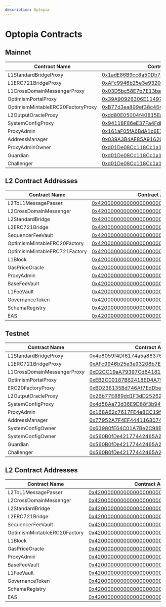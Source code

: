 ```yaml
---
description: Optopia
---
```


# Optopia Contracts

## **Mainnet**

| Contract Name                     | Contract Address                                                                                                         |
| --------------------------------- | ------------------------------------------------------------------------------------------------------------------------ |
| L1StandardBridgeProxy             | [0x1adE86B9cc8a50Db747b7aaC32E8527d42c71fC1](https://scan.optopia.ai/address/0x1adE86B9cc8a50Db747b7aaC32E8527d42c71fC1) |
| L1ERC721BridgeProxy               | [0xAFc9946b25e3e93208b7E2D477680C5B6e2952be](https://scan.optopia.ai/address/0xAFc9946b25e3e93208b7E2D477680C5B6e2952be) |
| L1CrossDomainMessengerProxy       | [0x03D5bc58E7b7E13ba785F67AFA2d2fC49cB2BdF3](https://scan.optopia.ai/address/0x03D5bc58E7b7E13ba785F67AFA2d2fC49cB2BdF3) |
| OptimismPortalProxy               | [0x39A90926306E11497EC5FE1C459910258B620edD](https://scan.optopia.ai/address/0x39A90926306E11497EC5FE1C459910258B620edD) |
| OptimismMintableERC20FactoryProxy | [0xB77d3ea899ef38c464e19F5A6CBc5a37187DC43c](https://scan.optopia.ai/address/0xB77d3ea899ef38c464e19F5A6CBc5a37187DC43c) |
| L2OutputOracleProxy               | [0xdd80E05004f40815EaEf12ffeE69c2a8A5112aA5](https://scan.optopia.ai/address/0xdd80E05004f40815EaEf12ffeE69c2a8A5112aA5) |
| SystemConfigProxy                 | [0x94118F86eE37Fa4Fdb266CDab1e55B8F0D6959D9](https://scan.optopia.ai/address/0x94118F86eE37Fa4Fdb266CDab1e55B8F0D6959D9) |
| ProxyAdmin                        | [0x161aF05fA6BdA1c6E7Ee12839d470931bA796948](https://scan.optopia.ai/address/0x161aF05fA6BdA1c6E7Ee12839d470931bA796948) |
| AddressManager                    | [0x039A3B4AF85A91626f428b8B881603b6DD1f6C4C](https://scan.optopia.ai/address/0x039A3B4AF85A91626f428b8B881603b6DD1f6C4C) |
| ProxyAdminOwner                   | [0xd01De08Cc118Cc1a1b39c54c8b4ff02A8ADE63eE](https://scan.optopia.ai/address/0xd01De08Cc118Cc1a1b39c54c8b4ff02A8ADE63eE) |
| Guardian                          | [0xd01De08Cc118Cc1a1b39c54c8b4ff02A8ADE63eE](https://scan.optopia.ai/address/0xd01De08Cc118Cc1a1b39c54c8b4ff02A8ADE63eE) |
| Challenger                        | [0xd01De08Cc118Cc1a1b39c54c8b4ff02A8ADE63eE](https://scan.optopia.ai/address/0xd01De08Cc118Cc1a1b39c54c8b4ff02A8ADE63eE) |

## **L2 Contract Addresses**

| Contract Name                 | Contract Address                                                                                                         |
| ----------------------------- | ------------------------------------------------------------------------------------------------------------------------ |
| L2ToL1MessagePasser           | [0x4200000000000000000000000000000000000016](https://scan.optopia.ai/address/0x4200000000000000000000000000000000000016) |
| L2CrossDomainMessenger        | [0x4200000000000000000000000000000000000007](https://scan.optopia.ai/address/0x4200000000000000000000000000000000000007) |
| L2StandardBridge              | [0x4200000000000000000000000000000000000010](https://scan.optopia.ai/address/0x4200000000000000000000000000000000000010) |
| L2ERC721Bridge                | [0x4200000000000000000000000000000000000014](https://scan.optopia.ai/address/0x4200000000000000000000000000000000000014) |
| SequencerFeeVault             | [0x4200000000000000000000000000000000000011](https://scan.optopia.ai/address/0x4200000000000000000000000000000000000011) |
| OptimismMintableERC20Factory  | [0x4200000000000000000000000000000000000012](https://scan.optopia.ai/address/0x4200000000000000000000000000000000000012) |
| OptimismMintableERC721Factory | [0x4200000000000000000000000000000000000017](https://scan.optopia.ai/address/0x4200000000000000000000000000000000000017) |
| L1Block                       | [0x4200000000000000000000000000000000000015](https://scan.optopia.ai/address/0x4200000000000000000000000000000000000015) |
| GasPriceOracle                | [0x420000000000000000000000000000000000000F](https://scan.optopia.ai/address/0x420000000000000000000000000000000000000F) |
| ProxyAdmin                    | [0x4200000000000000000000000000000000000018](https://scan.optopia.ai/address/0x4200000000000000000000000000000000000018) |
| BaseFeeVault                  | [0x4200000000000000000000000000000000000019](https://scan.optopia.ai/address/0x4200000000000000000000000000000000000019) |
| L1FeeVault                    | [0x420000000000000000000000000000000000001A](https://scan.optopia.ai/address/0x420000000000000000000000000000000000001A) |
| GovernanceToken               | [0x4200000000000000000000000000000000000042](https://scan.optopia.ai/address/0x4200000000000000000000000000000000000042) |
| SchemaRegistry                | [0x4200000000000000000000000000000000000020](https://scan.optopia.ai/address/0x4200000000000000000000000000000000000020) |
| EAS                           | [0x4200000000000000000000000000000000000021](https://scan.optopia.ai/address/0x4200000000000000000000000000000000000021) |

## **Testnet**

| Contract Name                | Contract Address                                                                                                                  |
| ---------------------------- | --------------------------------------------------------------------------------------------------------------------------------- |
| L1StandardBridgeProxy        | [ 0x4e8059f4Df6174a5a88376E4AA959B9E7f36F2c3](https://scan-testnet.optopia.ai/address/0x4e8059f4Df6174a5a88376E4AA959B9E7f36F2c3) |
| L1ERC721BridgeProxy          |  [0xAFc9946b25e3e93208b7E2D477680C5B6e2952be](https://scan-testnet.optopia.ai/address/0xAFc9946b25e3e93208b7E2D477680C5B6e2952be) |
| L1CrossDomainMessengerProxy  | [0xD2CC19aA79397Cd641811Ea81F73bAc7145a8bA4](https://scan-testnet.optopia.ai/address/0xD2CC19aA79397Cd641811Ea81F73bAc7145a8bA4)  |
| OptimismPortalProxy          | [0xEB2C00187B62418ED4A75135588b8962cB7CF5eA](https://scan-testnet.optopia.ai/address/0xEB2C00187B62418ED4A75135588b8962cB7CF5eA)  |
| ERC20FactoryProxy            | [0xBD236135Bd746Af7EdDbe68D1eF8a058030BF2E0](https://scan.optopia.ai/address/0xBD236135Bd746Af7EdDbe68D1eF8a058030BF2E0)          |
| L2OutputOracleProxy          | [0x2Bb77E889dd1F3dD252628eCc0a293436bAFBce3](https://scan-testnet.optopia.ai/address/0x2Bb77E889dd1F3dD252628eCc0a293436bAFBce3)  |
| SystemConfigProxy            | [0x4d58Aa73d36E9D88f3b944530Eecb2F4b9bd0768](https://scan-testnet.optopia.ai/address/0x4d58Aa73d36E9D88f3b944530Eecb2F4b9bd0768)  |
| ProxyAdmin                   |  [0x168A62c7617FE4e8CC19ff8f299C8a883b39D133](https://scan-testnet.optopia.ai/address/0x168A62c7617FE4e8CC19ff8f299C8a883b39D133) |
| AddressManager               |  [0x77952A7F4EF44411680741559973Cb055e14D9a3](https://scan-testnet.optopia.ai/address/0x77952A7F4EF44411680741559973Cb055e14D9a3) |
| SystemConfigOwner            | [0x63980fE64C01A7Be2C98BC8AE9A852772F7Eab4c](https://scan-testnet.optopia.ai/address/0x63980fE64C01A7Be2C98BC8AE9A852772F7Eab4c)  |
| SystemConfigOwner            | [0x560B0fDe42177442465A27b4cc14021f4781f49a](https://scan-testnet.optopia.ai/address/0x560B0fDe42177442465A27b4cc14021f4781f49a)  |
| Guardian                     |  [0x560B0fDe42177442465A27b4cc14021f4781f49a](https://scan-testnet.optopia.ai/address/0x560B0fDe42177442465A27b4cc14021f4781f49a) |
| Challenger                   |  [0x560B0fDe42177442465A27b4cc14021f4781f49a](https://scan-testnet.optopia.ai/address/0x560B0fDe42177442465A27b4cc14021f4781f49a) |

## **L2 Contract Addresses**



| Contract Name                   | Contract Address                                                                                                                  |
| ------------------------------- | --------------------------------------------------------------------------------------------------------------------------------- |
| L2ToL1MessagePasser             | [0x4200000000000000000000000000000000000016](https://scan-testnet.optopia.ai/address/0x4200000000000000000000000000000000000016)  |
| L2CrossDomainMessenger          | [0x4200000000000000000000000000000000000007](https://scan-testnet.optopia.ai/address/0x4200000000000000000000000000000000000007)  |
| L2StandardBridge                | [0x4200000000000000000000000000000000000010](https://scan-testnet.optopia.ai/address/0x4200000000000000000000000000000000000010)  |
| L2ERC721Bridge                  | [0x4200000000000000000000000000000000000014](https://scan-testnet.optopia.ai/address/0x4200000000000000000000000000000000000014)  |
| SequencerFeeVault               | [0x4200000000000000000000000000000000000011](https://scan-testnet.optopia.ai/address/0x4200000000000000000000000000000000000011)  |
| OptimismMintableERC20Factory    | [0x4200000000000000000000000000000000000012](https://scan-testnet.optopia.ai/address/0x4200000000000000000000000000000000000012)  |
| L1Block                         | [0x4200000000000000000000000000000000000015](https://scan-testnet.optopia.ai/address/0x4200000000000000000000000000000000000015)  |
| GasPriceOracle                  | [0x420000000000000000000000000000000000000F](https://scan-testnet.optopia.ai/address/0x420000000000000000000000000000000000000F)  |
| ProxyAdmin                      | [0x4200000000000000000000000000000000000018](https://scan-testnet.optopia.ai/address/0x4200000000000000000000000000000000000018)  |
| BaseFeeVault                    | [0x4200000000000000000000000000000000000019](https://scan-testnet.optopia.ai/address/0x4200000000000000000000000000000000000019)  |
| L1FeeVault                      | [0x420000000000000000000000000000000000001A](https://scan-testnet.optopia.ai/address/0x420000000000000000000000000000000000001A)  |
| GovernanceToken                 | [0x4200000000000000000000000000000000000042](https://scan-testnet.optopia.ai/address/0x4200000000000000000000000000000000000042)  |
| SchemaRegistry                  | [0x4200000000000000000000000000000000000020](https://scan-testnet.optopia.ai/address/0x4200000000000000000000000000000000000020)  |
| EAS                             |  [0x4200000000000000000000000000000000000021](https://scan-testnet.optopia.ai/address/0x4200000000000000000000000000000000000021) |

